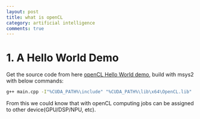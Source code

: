 ```yaml
---
layout: post
title: what is openCL
category: artificial intelligence
comments: true
---
```


# 1. A Hello World Demo
Get the source code from here [openCL Hello World demo](https://blog.csdn.net/jaccen2012/article/details/78810546), build with msys2 with below commands:

```sh
g++ main.cpp -I"%CUDA_PATH%\include" "%CUDA_PATH%\lib\x64\OpenCL.lib"
```


From this we could know that with openCL computing jobs can be assigned to other device(GPU/DSP/NPU, etc).

